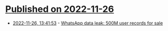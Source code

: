 # [Published on 2022-11-26](index.md)

* [2022-11-26, 13:41:53](https://news.ycombinator.com/item?id=33752561) - [WhatsApp data leak: 500M user records for sale](https://cybernews.com/news/whatsapp-data-leak/)
